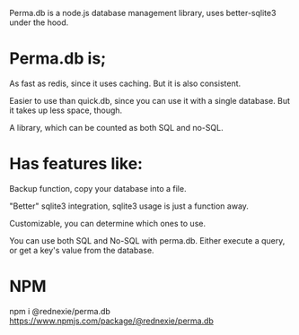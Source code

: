 Perma.db is a node.js database management library, uses better-sqlite3 under the hood. 


# Perma.db is;


As fast as redis, since it uses caching. But it is also consistent.


Easier to use than quick.db, since you can use it with a single database. But it takes up less space, though.


A library, which can be counted as both SQL and no-SQL.


# Has features like: 


Backup function, copy your database into a file.


"Better" sqlite3 integration, sqlite3 usage is just a function away.


Customizable, you can determine which ones to use.


You can use both SQL and No-SQL with perma.db. Either execute a query, or get a key's value from the database.

# NPM

npm i @rednexie/perma.db
https://www.npmjs.com/package/@rednexie/perma.db
